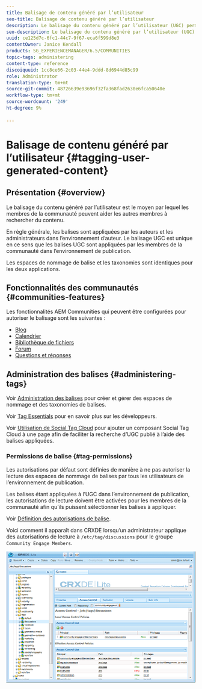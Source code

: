 ```yaml
---
title: Balisage de contenu généré par l’utilisateur
seo-title: Balisage de contenu généré par l’utilisateur
description: Le balisage du contenu généré par l’utilisateur (UGC) permet aux membres de la communauté d’aider d’autres membres à rechercher du contenu.
seo-description: Le balisage du contenu généré par l’utilisateur (UGC) permet aux membres de la communauté d’aider d’autres membres à rechercher du contenu.
uuid: ce125d7c-6fc1-44c7-9f67-eca6f599d8e3
contentOwner: Janice Kendall
products: SG_EXPERIENCEMANAGER/6.5/COMMUNITIES
topic-tags: administering
content-type: reference
discoiquuid: 1cc8ce66-2c03-44e4-9ddd-8d6944d85c99
role: Administrator
translation-type: tm+mt
source-git-commit: 48726639e93696f32fa368fad2630e6fca50640e
workflow-type: tm+mt
source-wordcount: '249'
ht-degree: 9%

---
```



# Balisage de contenu généré par l’utilisateur {#tagging-user-generated-content}

## Présentation {#overview}

Le balisage du contenu généré par l’utilisateur est le moyen par lequel les membres de la communauté peuvent aider les autres membres à rechercher du contenu.

En règle générale, les balises sont appliquées par les auteurs et les administrateurs dans l’environnement d’auteur. Le balisage UGC est unique en ce sens que les balises UGC sont appliquées par les membres de la communauté dans l’environnement de publication.

Les espaces de nommage de balise et les taxonomies sont identiques pour les deux applications.

## Fonctionnalités des communautés {#communities-features}

Les fonctionnalités AEM Communities qui peuvent être configurées pour autoriser le balisage sont les suivantes :

* [Blog](blog-feature.md)
* [Calendrier](calendar.md)
* [Bibliothèque de fichiers](file-library.md)
* [Forum](forum.md#configuretheaddedforum)
* [Questions et réponses](working-with-qna.md)

## Administration des balises {#administering-tags}

Voir [Administration des balises](../../help/sites-administering/tags.md#tagging-console) pour créer et gérer des espaces de nommage et des taxonomies de balises.

Voir [Tag Essentials](tag.md) pour en savoir plus sur les développeurs.

Voir [Utilisation de Social Tag Cloud](tagcloud.md) pour ajouter un composant Social Tag Cloud à une page afin de faciliter la recherche d’UGC publié à l’aide des balises appliquées.

### Permissions de balise {#tag-permissions}

Les autorisations par défaut sont définies de manière à ne pas autoriser la lecture des espaces de nommage de balises par tous les utilisateurs de l’environnement de publication.

Les balises étant appliquées à l’UGC dans l’environnement de publication, les autorisations de lecture doivent être activées pour les membres de la communauté afin qu’ils puissent sélectionner les balises à appliquer.

Voir [Définition des autorisations de balise](../../help/sites-administering/tags.md#setting-tag-permissions).

Voici comment il apparaît dans CRXDE lorsqu’un administrateur applique des autorisations de lecture à `/etc/tag/discussions` pour le groupe `Community Engage Members`.

![balises-permissions](assets/tag-permissions.png)

